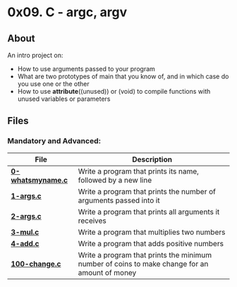 # 0x09. C - argc, argv
## About
An intro project on:
- How to use arguments passed to your program
- What are two prototypes of main that you know of, and in which case do you use one or the other
- How to use __attribute__((unused)) or (void) to compile functions with unused variables or parameters

## Files
### Mandatory and Advanced:
| **File** | **Description** |
|----------|-----------------|
| **[0-whatsmyname.c](0-whatsmyname.c)** | Write a program that prints its name, followed by a new line |
| **[1-args.c](1-args.c)** | Write a program that prints the number of arguments passed into it |
| **[2-args.c](2-args.c)** | Write a program that prints all arguments it receives |
| **[3-mul.c](3-mul.c)** | Write a program that multiplies two numbers |
| **[4-add.c](4-add.c)** | Write a program that adds positive numbers |
| **[100-change.c](100-change.c)** | Write a program that prints the minimum number of coins to make change for an amount of money |

